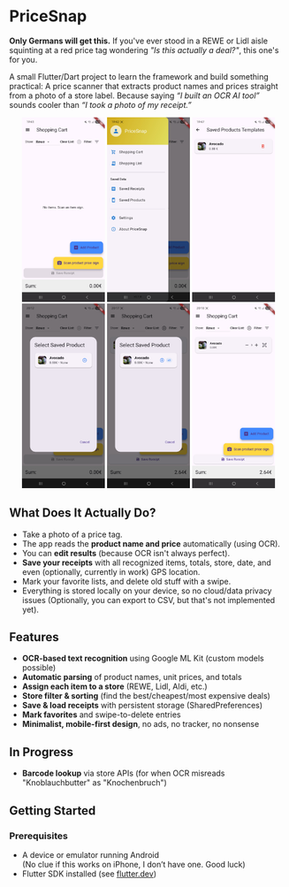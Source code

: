 # PriceSnap

**Only Germans will get this.**
If you've ever stood in a REWE or Lidl aisle squinting at a red price tag wondering *"Is this actually a deal?"*, this one's for you.

A small Flutter/Dart project to learn the framework and build something practical:
A price scanner that extracts product names and prices straight from a photo of a store label. Because saying *“I built an OCR AI tool”* sounds cooler than *“I took a photo of my receipt.”*

<div align="center">
    <img src="images/Screenshot_20250625_194153.jpg" alt="Screenshot of PriceSnap" width="150">
    <img src="images/Screenshot_20250625_194209.jpg" alt="Screenshot of PriceSnap" width="150">
    <img src="images/Screenshot_20250625_194727.jpg" alt="Screenshot of PriceSnap" width="150">
    <img src="images/Screenshot_20250625_201235.jpg" alt="Screenshot of PriceSnap" width="150">
    <img src="images/Screenshot_20250625_201754.jpg" alt="Screenshot of PriceSnap" width="150">
    <img src="images/Screenshot_20250625_201823.jpg" alt="Screenshot of PriceSnap" width="150">
</div>

## What Does It Actually Do?

- Take a photo of a price tag.
- The app reads the **product name and price** automatically (using OCR).
- You can **edit results** (because OCR isn't always perfect).
- **Save your receipts** with all recognized items, totals, store, date, and even (optionally, currently in work) GPS location.
- Mark your favorite lists, and delete old stuff with a swipe.
- Everything is stored locally on your device, so no cloud/data privacy issues (Optionally, you can export to CSV, but that's not implemented yet).

## Features

- **OCR-based text recognition** using Google ML Kit (custom models possible)
- **Automatic parsing** of product names, unit prices, and totals
- **Assign each item to a store** (REWE, Lidl, Aldi, etc.)
- **Store filter & sorting** (find the best/cheapest/most expensive deals)
- **Save & load receipts** with persistent storage (SharedPreferences)
- **Mark favorites** and swipe-to-delete entries
- **Minimalist, mobile-first design**, no ads, no tracker, no nonsense

## In Progress
- **Barcode lookup** via store APIs (for when OCR misreads "Knoblauchbutter" as "Knochenbruch")

## Getting Started

### Prerequisites

- A device or emulator running Android  
  (No clue if this works on iPhone, I don’t have one. Good luck)
- Flutter SDK installed (see [flutter.dev](https://flutter.dev/docs/get-started/install))